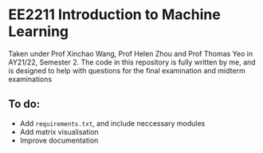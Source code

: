 # EE2211 Introduction to Machine Learning
Taken under Prof Xinchao Wang, Prof Helen Zhou and Prof Thomas Yeo in AY21/22, Semester 2. The code in this repository is fully written by me, and is designed to help with questions for the final examination and midterm examinations

## To do:
- Add `requirements.txt`, and include neccessary modules
- Add matrix visualisation
- Improve documentation
